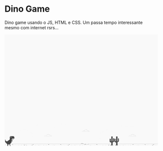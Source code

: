 # Dino Game 
Dino game usando o JS, HTML e CSS.
Um passa tempo interessante mesmo com internet rsrs...

![screenshot](imagem/example.png?raw=true "screenshot")

